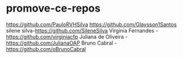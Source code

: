 # promove-ce-repos

https://github.com/PauloRVHSilva
https://github.com/Glaysson1Santos
silene silva-https://github.com/SileneSilva
Virginia Fernandes - https://github.com/virginiacfp
Juliana de Oliveira - https://github.com/JulianaOAP
Bruno Cabral - https://github.com/oBrunoCabral

